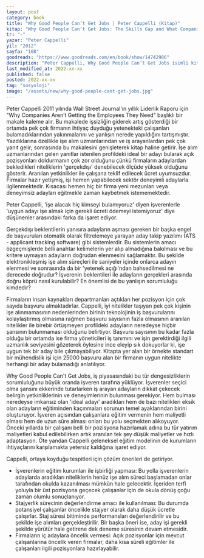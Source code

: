 ```yaml
---
layout: post
category: book
title: "Why Good People Can’t Get Jobs | Peter Cappelli (Kitap)"
kitap: "Why Good People Can’t Get Jobs: The Skills Gap and What Companies Can Do About It"
tr: "-"
yazar: "Peter Cappelli"
yil: "2012"
sayfa: "108"
goodreads: "https://www.goodreads.com/en/book/show/14742986"
description: "Peter Cappelli, Why Good People Can’t Get Jobs isimli kitabında firmaların açık pozisyonlarını gelen çok sayıda iş başvurusuna rağmen neden dolduramadıklarını ve iyi nitelikler taşıyan pek çok adayın neden iş bulmakta zorluk yaşadığını tartışıyor."
last_modified_at: 2022-xx-xx
published: false
posted: 2022-xx-xx
tag: "sosyoloji"
image: "/assets/new/why-good-people-cant-get-jobs.jpg"
---
```


Peter Cappelli 2011 yılında Wall Street Journal'ın yıllık Liderlik Raporu için "Why Companies Aren’t Getting the Employees They Need" başlıklı bir makale kaleme alır. Bu makalede işsizliğin giderek artış gösterdiği bir ortamda pek çok firmanın ihtiyaç duyduğu yetenekteki çalışanları bulamadıklarından yakınmalarını ve yanlışın nerede yapıldığını tartışmıştır. Yazdıklarına özellikle işe alım uzmanlarından ve iş arayanlardan pek çok yanıt gelir; sonrasında bu makalesini genişleterek kitap haline getirir. İşe alım uzmanlarından gelen yanıtlar istenilen profildeki ideal bir adayı bularak açık pozisyonları doldurmanın çok zor olduğunu çünkü firmaların adaylardan bekledikleri niteliklerin 'gerçekdışı' denebilecek ölçüde yüksek olduğunu gösterir. Aranılan yetkinlikler ile çalışana teklif edilecek ücret uyumsuzdur. Firmalar hazır yetişmiş, işi hemen yapabilecek sektör deneyimli adaylarla ilgilenmektedir. Kısacası hemen hiç bir firma yeni mezunları veya deneyimsiz adayları eğitmekle zaman kaybetmek istememektedir. 

Peter Cappelli, 'işe alacak hiç kimseyi bulamıyoruz' diyen işverenlerle 'uygun adayı işe almak için gerekli ücreti ödemeyi istemiyoruz' diye düşünenler arasındaki farka da işaret ediyor. 

Gerçekdışı beklentilerin yanısıra adayların aşması gereken bir başka engel de başvuruları otomatik olarak filtrelemeye yarayan aday takip yazılımı (ATS - applicant tracking software) gibi sistemlerdir. Bu sistemlerin amacı özgeçmişlerde belli anahtar kelimelerin yer alıp almadığına bakılması ve bu kritere uymayan adayların doğrudan elenmesini sağlamaktır. Bu şekilde elektronikleşmiş işe alım süreçleri ile saniyeler içinde onlarca adayın elenmesi ve sonrasında da bir 'yetenek açığı'ndan bahsedilmesi ne derecede doğrudur? İşverenin beklentileri ile adayların gerçekleri arasında doğru köprü nasıl kurulabilir? En önemlisi de bu yanlışın sorumluluğu kimdedir?

Firmaların insan kaynakları departmanları açtıkları her pozisyon için çok sayıda başvuru almaktadırlar. Cappelli, iyi nitelikler taşıyan pek çok kişinin işe alınmamasının nedenlerinden birinin teknolojinin iş başvurularını kolaylaştırmış olmasına rağmen başvuru sayısının fazla olmasının aranılan nitelikler ile birebir örtüşmeyen profildeki adayların neredeyse hiçbir şansının bulunmaması olduğunu belirtiyor. Başvuru sayısının bu kadar fazla olduğu bir ortamda ise firma yöneticileri iş tanımını ve işin gerektirdiği ilgili uzmanlık seviyesini gözeterek öylesine ince eleyip sık dokuyorlar ki, işe uygun tek bir aday bile çıkmayabiliyor. Kitapta yer alan bir örnekte standart bir mühendislik işi için 25000 başvuru alan bir firmanın uygun nitelikte herhangi bir aday bulamadığı anlatılıyor. 

Why Good People Can't Get Jobs, iş piyasasındaki bu tür dengesizliklerin sorumluluğunu büyük oranda işveren tarafına yüklüyor. İşverenler seçici olma şansını ekkerinde tutarlarken iş arayan adayların dikkat çekecek belirgin yetkinliklerinin ve deneyimlerinin bulunması gerekiyor. Hem bulması neredeyse imkansız olan 'ideal adayı' aradıkları hem de bazı nitelikleri eksik olan adayların eğitiminden kaçınmaları sorunun temel ayaklarından birini oluşturuyor. İşveren açısından çalışanlara eğitim vermenin hem maliyetli olması hem de uzun süre alması onları bu yolu seçmekten alıkoyuyor. Önceki yıllarda bir çalışanı belli bir pozisyona hazırlamak adına bu tür yatırım maliyetleri kabul edilebilirken artık aranılan tek şey düşük maliyetler ve hızlı adaptasyon. Öte yandan Cappelli geleneksel eğitim modelinin de kurumların ihtiyaçlarını karşılamakta yetersiz kaldığına işaret ediyor. 

Cappelli, ortaya koyduğu tespitleri için çözüm önerileri de getiriyor. 

- İşverenlerin eğitim kurumları ile işbirliği yapması: Bu yolla işverenlerin adaylarda aradıkları niteliklerin henüz işe alım süreci başlamadan onlar tarafından okulda kazanılması mümkün hale gelecektir. İçeriden terfi yoluyla bir üst pozisyona geçecek çalışanlar için de okula dönüş çoğu zaman olumlu sonuçlanıyor.
- Stajyerlik sürecinin değerlendirme amacı ile kullanılması: Bu durumda potansiyel çalışanlar öncelikle stajyer olarak daha düşük ücretle çalışırlar. Staj süresi bitiminde performansları değerlendirilir ve bu şekilde işe alımları gerçekleştirilir. Bir başka öneri ise, aday işi gerekli şekilde yürütür hale getirene dek deneme süresinin devam etmesidir. 
- Firmaların iç adaylara öncelik vermesi: Açık pozisyonlar için mevcut çalışanlarına öncelik veren firmalar, daha kısa süreli eğitimler ile çalışanları ilgili pozisyonlara hazırlayabilir.
